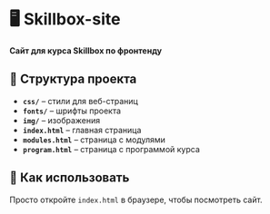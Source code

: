 # 🖥 Skillbox-site  
**Сайт для курса Skillbox по фронтенду**  

## 📂 Структура проекта  
- **`css/`** – стили для веб-страниц  
- **`fonts/`** – шрифты проекта  
- **`img/`** – изображения  
- **`index.html`** – главная страница  
- **`modules.html`** – страница с модулями  
- **`program.html`** – страница с программой курса  

## 🚀 Как использовать  
Просто откройте `index.html` в браузере, чтобы посмотреть сайт. 
